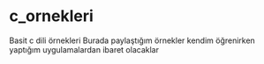 # c_ornekleri
Basit c dili örnekleri
Burada paylaştığım örnekler kendim öğrenirken yaptığım uygulamalardan ibaret olacaklar
